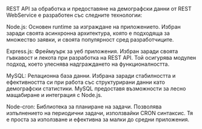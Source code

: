 REST API за обработка и предоставяне на демографски данни от REST WebService е разработен със следните технологии:

Node.js: Основен runtime за изграждане на приложението.
Избран заради своята асинхронна архитектура, която е подходяща за множество заявки, и своята популярност сред разработчиците.

Express.js: Фреймуърк за уеб приложения.
Избран заради своята гъвкавост и лекота при разработка на REST API. Той осигурява модулен подход, което улеснява надграждането на функционалността.

MySQL: Релационна база данни.
Избрана заради стабилността и ефективността си при работа със структурирани данни като демографски статистики. MySQL предоставя възможности за лесно мащабиране и интеграция с Node.js.

Node-cron: Библиотека за планиране на задачи.
Позволява изпълнението на периодични задачи, използвайки CRON синтаксис. Тя е проста за използване и ефективна за малки до средни приложения.
 
